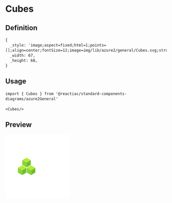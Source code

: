 # Cubes

## Definition

```
{
  _style: 'image;aspect=fixed;html=1;points=[];align=center;fontSize=12;image=img/lib/azure2/general/Cubes.svg;strokeColor=none;',
  _width: 67,
  _height: 68,
}
```

## Usage

```
import { Cubes } from '@reactiac/standard-components-diagrams/azure2General'

<Cubes/>
```

## Preview

<img src="./cubes.png" width="200"/>
